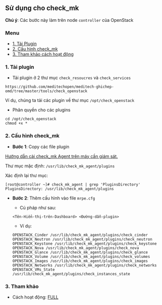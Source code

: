 ## Sử dụng cho check_mk

**Chú ý**: Các bước này làm trên node `controller` của OpenStack

### Menu

- [1. Tải Plugin](#1)
- [2. Cấu hình check_mk](#2)
- [3. Tham khảo cách hoạt động](#3)

<a name="1" />

### 1. Tải plugin

- Tải plugin ở 2 thư mục `check_resoucres` và `check_services`

```
https://github.com/meditechopen/meditech-ghichep-omd/tree/master/tools/check_openstack
```

Ví dụ, chúng ta tải các plugin về thư mục `/opt/check_openstack`

- Phân quyền cho các plugins

```
cd /opt/check_openstack
chmod +x *
```

<a name="2" />

### 2. Cấu hình check_mk

- **Bước 1**: Copy các file plugin

[Hướng dẫn cài check_mk Agent trên máy cần giám sát.](/docs/2.Install-agent.md)

Thư mục mặc định: `/usr/lib/check_mk_agent/plugins`

Xác định lại thư mục:

```
[root@controller ~]# check_mk_agent | grep 'PluginsDirectory'
PluginsDirectory: /usr/lib/check_mk_agent/plugins
```

- **Bước 2**: Thêm cấu hình vào file `mrpe.cfg`

	- Cú pháp như sau:

	```
	<Tên-Hiển-thị-trên-Dashboard> <Đường-dẫn-plugin>
	```
	
	- Ví dụ:
	
	```
	OPENSTACK_Cinder /usr/lib/check_mk_agent/plugins/check_cinder
	OPENSTACK_Neutron /usr/lib/check_mk_agent/plugins/check_neutron
	OPENSTACK_Keystone /usr/lib/check_mk_agent/plugins/check_keystone
	OPENSTACK_Nova /usr/lib/check_mk_agent/plugins/check_nova
	OPENSTACK_Glance /usr/lib/check_mk_agent/plugins/check_glance	
	OPENSTACK_Volume /usr/lib/check_mk_agent/plugins/check_volumes
	OPENSTACK_Images /usr/lib/check_mk_agent/plugins/check_images
	OPENSTACK_Networks /usr/lib/check_mk_agent/plugins/check_networks
	OPENSTACK_VMs_State /usr/lib/check_mk_agent/plugins/check_instances_state
	```

<a name="3" />

### 3. Tham khảo

- Cách hoạt động: [FULL](11.1.MoTaHoatDong-Plugins.md)